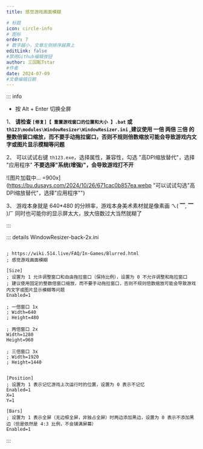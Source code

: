 ```yaml
---
title: 感觉游戏画面模糊

# 标题
icon: circle-info
# 图标
order: 7
# 数字越小，文章左侧排序越靠上
editLink: false
#禁用Github编辑按钮
author: 三回転Tstar
#作者
date: 2024-07-09
#文章编辑日期
---
```



::: info 


- 按 Alt + Enter 切换全屏

1、 **请检查 `[修复]【 重置游戏窗口的位置和大小 】.bat` 或 `th123\modules\WindowResizer\WindowResizer.ini` ,建议使用 一倍 两倍 三倍 的整数倍窗口缩放，而不要手动拖拉窗口，否则不规则倍数缩放可能会导致游戏内文字或图片显示模糊等问题**

2、 可以试试右键 `th123.exe`，选择属性，兼容性，勾选 "高DPI缩放替代"，选择 "应用程序"
**不要选择"系统(增强)"，会导致游戏打不开**

![图片加载中... =900x](https://bu.dusays.com/2024/10/26/671cac0b857ea.webp "可以试试勾选"高DPI缩放替代"，选择"应用程序"")


3、 游戏本身就是 640*480 的分辨率，游戏本身美术素材就是像素画 ㄟ( ▔, ▔ )ㄏ
同时也可能你的显示屏太大，放大倍数过大当然就糊了

:::

::: details WindowResizer-back-2x.ini
```

; https://wiki.514.live/FAQ/In-Games/Blurred.html
; 感觉游戏画面模糊

[Size]
; 设置为 1 允许调整窗口和自由拖拉窗口（保持比例），设置为 0 不允许调整和拖拉窗口
; 建议使用固定的整数倍窗口缩放，而不要手动拖拉窗口，否则不规则倍数缩放可能会导致游戏内文字或图片显示模糊等问题
Enabled=1

; 一倍窗口 1x
; Width=640
; Height=480

; 两倍窗口 2x
Width=1280
Height=960

; 三倍窗口 3x
; Width=1920
; Height=1440


[Position]
; 设置为 1 表示记忆游戏上次运行时的位置，设置为 0 表示不记忆
Enabled=1
X=1
Y=1

[Bars]
; 设置为 1 表示全屏（无边框全屏，非独占全屏）时两边添加黑边，设置为 0 表示不添加黑边（但是依然是 4:3 比例，不会铺满屏幕）
Enabled=1

```
:::
